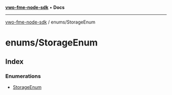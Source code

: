 [**vwo-fme-node-sdk**](../../README.md) • **Docs**

---

[vwo-fme-node-sdk](../../modules.md) / enums/StorageEnum

# enums/StorageEnum

## Index

### Enumerations

- [StorageEnum](enumerations/StorageEnum.md)
